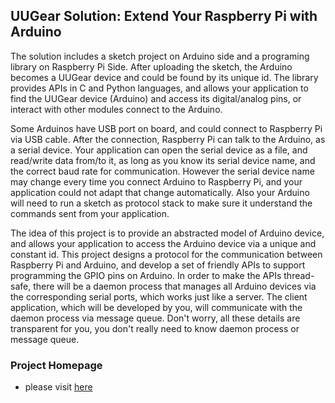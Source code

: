 ## UUGear Solution: Extend Your Raspberry Pi with Arduino

The solution includes a sketch project on Arduino side and a programing library on Raspberry Pi Side. After uploading the sketch, the Arduino becomes a UUGear device and could be found by its unique id. The library provides APIs in C and Python languages, and allows your application to find the UUGear device (Arduino) and access its digital/analog pins, or interact with other modules connect to the Arduino.

Some Arduinos have USB port on board, and could connect to Raspberry Pi via USB cable.  After the connection, Raspberry Pi can talk to the Arduino, as a serial device. Your application can open the serial device as a file, and read/write data from/to it, as long as you know its serial device name, and the correct baud rate for communication. However the serial device name may change every time you connect Arduino to Raspberry Pi, and your application could not adapt that change automatically. Also your Arduino will need to run a sketch as protocol stack to make sure it understand the commands sent from your application.

The idea of this project is to provide an abstracted model of Arduino device, and allows your application to access the Arduino device via a unique and constant id. This project designs a protocol for the communication between Raspberry Pi and Arduino, and develop a set of friendly APIs to support programming the GPIO pins on Arduino.  In order to make the APIs thread-safe, there will be a daemon process that manages all Arduino devices via the corresponding serial ports, which works just like a server.  The client application, which will be developed by you, will communicate with the daemon process via message queue. Don't worry, all these details are transparent for you, you don't really need to know daemon process or message queue.

### Project Homepage
- please visit [here](http://www.uugear.com/uugear-rpi-arduino-solution/)
